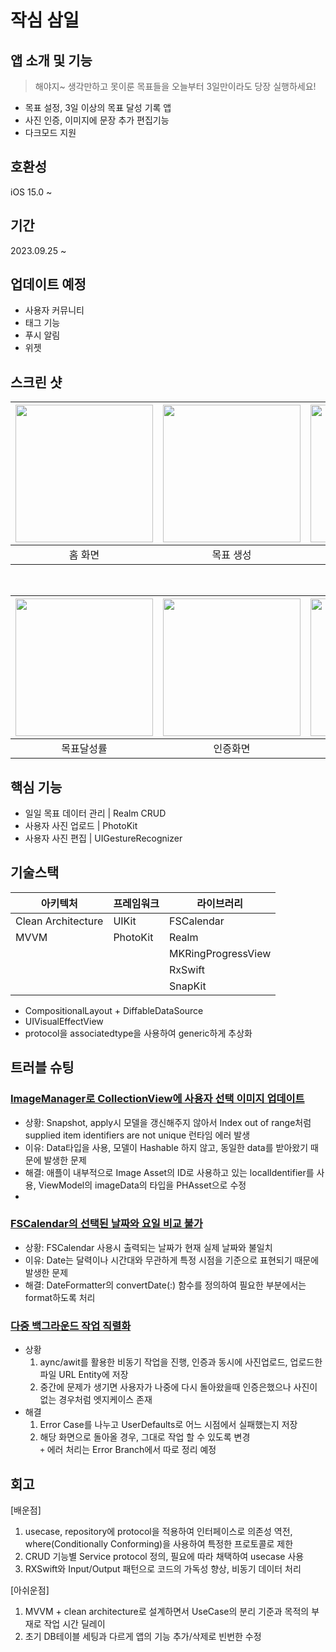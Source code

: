 # 작심 삼일

## 앱 소개 및 기능
> 해야지~ 생각만하고 못이룬 목표들을 오늘부터 3일만이라도 당장 실행하세요!

 - 목표 설정, 3일 이상의 목표 달성 기록 앱</br>
 - 사진 인증, 이미지에 문장 추가 편집기능</br>
 - 다크모드 지원

## 호환성
iOS 15.0 ~

## 기간
2023.09.25 ~ 

## 업데이트 예정
- 사용자 커뮤니티
- 태그 기능
- 푸시 알림
- 위젯

## 스크린 샷
|<img src="https://github.com/DONG-WOON/StickToIt/assets/80871083/6465b944-28b3-47a7-b768-9f2eaf477346" width=220>|<img src="https://github.com/DONG-WOON/StickToIt/assets/80871083/48646356-450b-46f6-9fb8-31bc1d318b69" width=220>|<img src="https://github.com/DONG-WOON/StickToIt/assets/80871083/da2daa46-cf56-49e9-b034-6180915635e1" width=220>|
|:-:|:-:|:-:|
|홈 화면|목표 생성|캘린더|
</br>

|<img src="https://github.com/DONG-WOON/StickToIt/assets/80871083/91458add-2819-4401-8f04-438d35238965" width=220>|<img src="https://github.com/DONG-WOON/StickToIt/assets/80871083/debbd251-332d-422b-9af6-66d1c9b401c0" width=220>|<img src="https://github.com/DONG-WOON/StickToIt/assets/80871083/7fd17ffe-46fe-49c1-8b44-4cdfdbf446e2" width=220>|
|:-:|:-:|:-:|
|목표달성률|인증화면|이미지 편집|


## 핵심 기능
- 일일 목표 데이터 관리 | Realm CRUD
- 사용자 사진 업로드 | PhotoKit
- 사용자 사진 편집 | UIGestureRecognizer

## 기술스택 
|          아키텍처            |   프레임워크  |       라이브러리        |
|            --              |     --     |     --               |
|     Clean Architecture     |   UIKit    |      FSCalendar     |
|           MVVM             |   PhotoKit |       Realm          | 
|                            |            |        MKRingProgressView    |
|                            |            |           RxSwift           |
|                            |            |           SnapKit           |
+ CompositionalLayout + DiffableDataSource
+ UIVisualEffectView
+ protocol을 associatedtype을 사용하여 generic하게 추상화

## 트러블 슈팅

### [ImageManager로 CollectionView에 사용자 선택 이미지 업데이트](https://github.com/DONG-WOON/StickToIt/commit/7d824089d35b5d5184f96c28808fedb68bc9305a)
- 상황: Snapshot, apply시 모델을 갱신해주지 않아서 Index out of range처럼 supplied item identifiers are not unique 런타임 에러 발생
- 이유: Data타입을 사용, 모델이 Hashable 하지 않고, 동일한 data를 받아왔기 때문에 발생한 문제
- 해결: 애플이 내부적으로 Image Asset의 ID로 사용하고 있는 localIdentifier를 사용, ViewModel의 imageData의 타입을 PHAsset으로 수정
- 
### [FSCalendar의 선택된 날짜와 요일 비교 불가](https://github.com/DONG-WOON/StickToIt/commit/a60bcc0582c6d1ad0fb86df33fc78f944620f89b)
- 상황: FSCalendar 사용시 출력되는 날짜가 현재 실제 날짜와 불일치
- 이유: Date는 달력이나 시간대와 무관하게 특정 시점을 기준으로 표현되기 때문에 발생한 문제
- 해결: DateFormatter의 convertDate(:) 함수를 정의하여 필요한 부분에서는 format하도록 처리

### [다중 백그라운드 작업 직렬화](https://github.com/DONG-WOON/StickToIt/commit/0d9c88e46a30826d2ddfde0f1a515755c3485948)
- 상황
    1. aync/awit를 활용한 비동기 작업을 진행, 인증과 동시에 사진업로드, 업로드한 파일 URL Entity에 저장
    2. 중간에 문제가 생기면 사용자가 나중에 다시 돌아왔을때 인증은했으나 사진이 없는 경우처럼 엣지케이스 존재
- 해결
    1. Error Case를 나누고 UserDefaults로 어느 시점에서 실패했는지 저장
    2. 해당 화면으로 돌아올 경우, 그대로 작업 할 수 있도록 변경</br>
    `+` 에러 처리는 Error Branch에서 따로 정리 예정    
## 회고
[배운점]
1. usecase, repository에 protocol을 적용하여 인터페이스로 의존성 역전, where(Conditionally Conforming)을 사용하여 특정한 프로토콜로 제한
2. CRUD 기능별 Service protocol 정의, 필요에 따라 채택하여 usecase 사용
3. RXSwift와 Input/Output 패턴으로 코드의 가독성 향상, 비동기 데이터 처리

[아쉬운점]
1. MVVM + clean architecture로 설계하면서 UseCase의 분리 기준과 목적의 부재로 작업 시간 딜레이</br>
2. 초기 DB테이블 세팅과 다르게 앱의 기능 추가/삭제로 빈번한 수정

